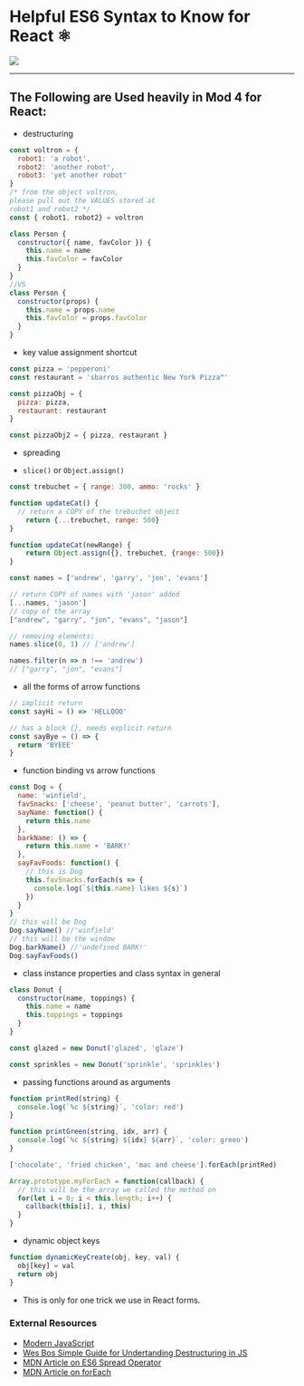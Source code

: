 # Helpful ES6 Syntax to Know for React ⚛️

![](https://media.giphy.com/media/13twUEuUnCrEju/giphy.gif)

---

## The Following are Used heavily in Mod 4 for React:
- destructuring

```javascript
const voltron = {
  robot1: 'a robot',
  robot2: 'another robot',
  robot3: 'yet another robot'
}
/* from the object voltron,
please pull out the VALUES stored at
robot1 and robot2 */
const { robot1, robot2} = voltron

class Person {
  constructor({ name, favColor }) {
    this.name = name
    this.favColor = favColor
  }
}
//VS
class Person {
  constructor(props) {
    this.name = props.name
    this.favColor = props.favColor
  }
}

```

- key value assignment shortcut

```javascript
const pizza = 'pepperoni'
const restaurant = 'sbarros authentic New York Pizza™️'

const pizzaObj = {
  pizza: pizza,
  restaurant: restaurant
}

const pizzaObj2 = { pizza, restaurant }
```

- spreading

- `slice()` or `Object.assign()`

```javascript
const trebuchet = { range: 300, ammo: 'rocks' }

function updateCat() {
  // return a COPY of the trebuchet object
	return {...trebuchet, range: 500}
}

function updateCat(newRange) {
	return Object.assign({}, trebuchet, {range: 500})
}

const names = ['andrew', 'garry', 'jon', 'evans']

// return COPY of names with 'jason' added
[...names, 'jason']
// copy of the array
["andrew", "garry", "jon", "evans", "jason"]

// removing elements:
names.slice(0, 1) // ['andrew']

names.filter(n => n !== 'andrew')
// ["garry", "jon", "evans"]


```
- all the forms of arrow functions

```javascript
// implicit return
const sayHi = () => 'HELLOOO'

// has a block {}, needs explicit return
const sayBye = () => {
  return 'BYEEE'
}
```
- function binding vs arrow functions

```javascript
const Dog = {
  name: 'winfield',
  favSnacks: ['cheese', 'peanut butter', 'carrots'],
  sayName: function() {
    return this.name
  },
  barkName: () => {
    return this.name + 'BARK!'
  },
  sayFavFoods: function() {
    // this is Dog
    this.favSnacks.forEach(s => {
      console.log(`${this.name} likes ${s}`)
    })
  }
}
// this will be Dog
Dog.sayName() //'winfield'
// this will be the window
Dog.barkName() //'undefined BARK!'
Dog.sayFavFoods()
```
- class instance properties and class syntax in general

```javascript
class Donut {
  constructor(name, toppings) {
    this.name = name
    this.toppings = toppings
  }
}

const glazed = new Donut('glazed', 'glaze')

const sprinkles = new Donut('sprinkle', 'sprinkles')

```

- passing functions around as arguments

```javascript
function printRed(string) {
  console.log(`%c ${string}`, 'color: red')
}

function printGreen(string, idx, arr) {
  console.log(`%c ${string} ${idx} ${arr}`, 'color: green')
}

['chocolate', 'fried chicken', 'mac and cheese'].forEach(printRed)

Array.prototype.myForEach = function(callback) {
  // this will be the array we called the method on
  for(let i = 0; i < this.length; i++) {
    callback(this[i], i, this)
  }
}
```
- dynamic object keys

```javascript
function dynamicKeyCreate(obj, key, val) {
  obj[key] = val
  return obj
}
```
  - This is only for one trick we use in React forms.

### External Resources

- [Modern JavaScript](http://www.reactnativeexpress.com/modern_javascript)
- [Wes Bos Simple Guide for Undertanding Destructuring in JS](https://wesbos.com/destructuring-objects/)
- [MDN Article on ES6 Spread Operator](https://developer.mozilla.org/en-US/docs/Web/JavaScript/Reference/Operators/Spread_syntax)
- [MDN Article on forEach](https://developer.mozilla.org/en-US/docs/Web/JavaScript/Reference/Global_Objects/Array/forEach)
